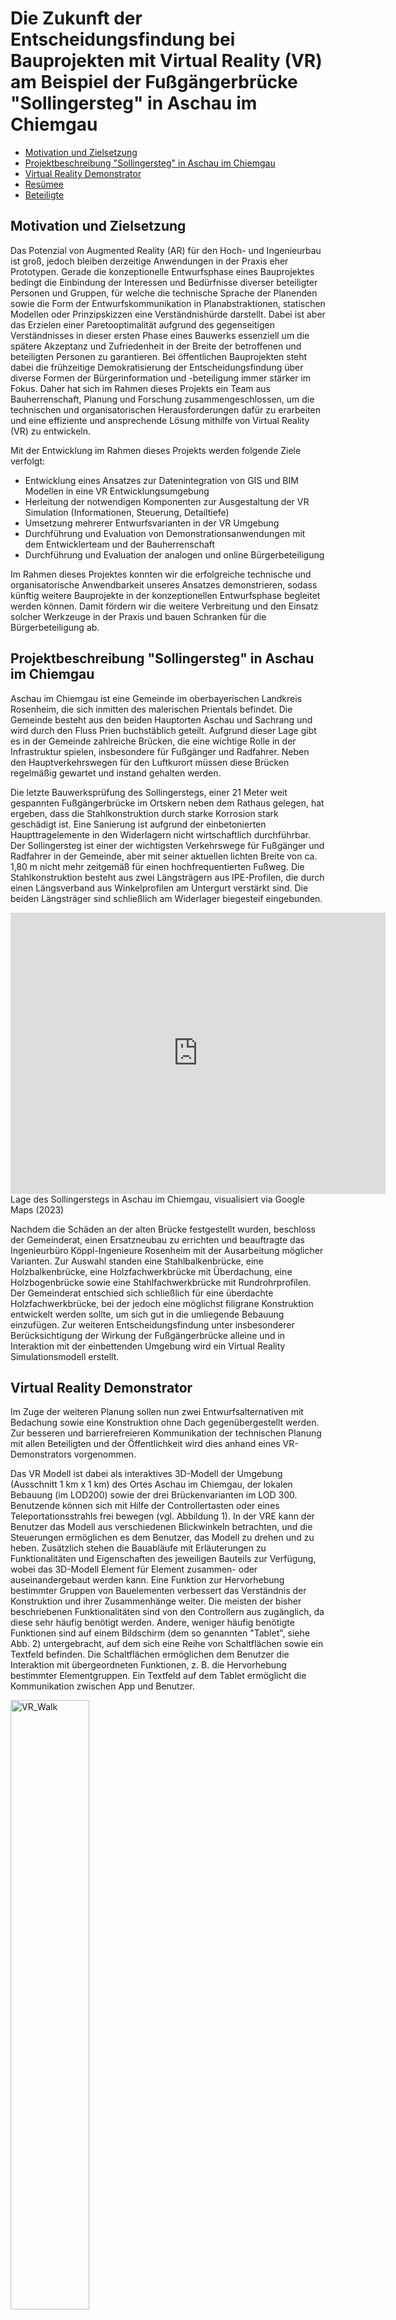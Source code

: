 <!--https://mkrausai.github.io/research/01_SciML/01_BH_PedestrianBridge_XAI/-->
<script src='https://cdnjs.cloudflare.com/ajax/libs/mathjax/2.7.4/MathJax.js?config=default'></script>


# Die Zukunft der Entscheidungsfindung bei Bauprojekten mit Virtual Reality (VR) am Beispiel der Fußgängerbrücke "Sollingersteg" in Aschau im Chiemgau

<!-- A repository of structural information on the design of pedestrian bridges
============================== -->

*   [Motivation und Zielsetzung](#description)
*   [Projektbeschreibung "Sollingersteg" in Aschau im Chiemgau](#content)
*   [Virtual Reality Demonstrator](#VRDemonstrator)
*   [Resümee](#conclusions)
*   [Beteiligte](#contributors)

<!-- -->
<!-- *   [Citation](#citation)-->

## <a name="description"></a>Motivation und Zielsetzung

Das Potenzial von Augmented Reality (AR) für den Hoch- und Ingenieurbau ist groß, jedoch bleiben derzeitige Anwendungen in der Praxis eher Prototypen. Gerade die konzeptionelle Entwurfsphase eines Bauprojektes bedingt die Einbindung der Interessen und Bedürfnisse diverser beteiligter Personen und Gruppen, für welche die technische Sprache der Planenden sowie die Form der Entwurfskommunikation in Planabstraktionen, statischen Modellen oder Prinzipskizzen eine Verständnishürde darstellt. Dabei ist aber das Erzielen einer Paretooptimalität aufgrund des gegenseitigen Verständnisses in dieser ersten Phase eines Bauwerks essenziell um die spätere Akzeptanz und Zufriedenheit in der Breite der betroffenen und beteiligten Personen zu garantieren. Bei öffentlichen Bauprojekten steht dabei die frühzeitige Demokratisierung der Entscheidungsfindung über diverse Formen der Bürgerinformation und -beteiligung immer stärker im Fokus. Daher hat sich im Rahmen dieses Projekts ein Team aus Bauherrenschaft, Planung und Forschung zusammengeschlossen, um die technischen und organisatorischen Herausforderungen dafür zu erarbeiten und eine effiziente und ansprechende Lösung mithilfe von Virtual Reality (VR) zu entwickeln.

Mit der Entwicklung im Rahmen dieses Projekts werden folgende Ziele verfolgt: 
* Entwicklung eines Ansatzes zur Datenintegration von GIS und BIM Modellen in eine VR Entwicklungsumgebung
* Herleitung der notwendigen Komponenten zur Ausgestaltung der VR Simulation (Informationen, Steuerung, Detailtiefe) 
* Umsetzung mehrerer Entwurfsvarianten in der VR Umgebung
* Durchführung und Evaluation von Demonstrationsanwendungen mit dem Entwicklerteam und der Bauherrenschaft
* Durchführung und Evaluation der analogen und online Bürgerbeteiligung

Im Rahmen dieses Projektes konnten wir die erfolgreiche technische und organisatorische Anwendbarkeit unseres Ansatzes demonstrieren, sodass künftig weitere Bauprojekte in der konzeptionellen Entwurfsphase begleitet werden können. Damit fördern wir die weitere Verbreitung und den Einsatz solcher Werkzeuge in der Praxis und bauen Schranken für die Bürgerbeteiligung ab.


## <a name="content"></a> Projektbeschreibung "Sollingersteg" in Aschau im Chiemgau
Aschau im Chiemgau ist eine Gemeinde im oberbayerischen Landkreis Rosenheim, die sich inmitten des malerischen Prientals befindet. Die Gemeinde besteht aus den beiden Hauptorten Aschau und Sachrang und wird durch den Fluss Prien buchstäblich geteilt. Aufgrund dieser Lage gibt es in der Gemeinde zahlreiche Brücken, die eine wichtige Rolle in der Infrastruktur spielen, insbesondere für Fußgänger und Radfahrer. Neben den Hauptverkehrswegen für den Luftkurort müssen diese Brücken regelmäßig gewartet und instand gehalten werden.

Die letzte Bauwerksprüfung des Sollingerstegs, einer 21 Meter weit gespannten Fußgängerbrücke im Ortskern neben dem Rathaus gelegen, hat ergeben, dass die Stahlkonstruktion durch starke Korrosion stark geschädigt ist. Eine Sanierung ist aufgrund der einbetonierten Haupttragelemente in den Widerlagern nicht wirtschaftlich durchführbar. Der Sollingersteg ist einer der wichtigsten Verkehrswege für Fußgänger und Radfahrer in der Gemeinde, aber mit seiner aktuellen lichten Breite von ca. 1,80 m nicht mehr zeitgemäß für einen hochfrequentierten Fußweg. Die Stahlkonstruktion besteht aus zwei Längsträgern aus IPE-Profilen, die durch einen Längsverband aus Winkelprofilen am Untergurt verstärkt sind. Die beiden Längsträger sind schließlich am Widerlager biegesteif eingebunden.

<iframe src="https://www.google.com/maps/embed?pb=!1m14!1m12!1m3!1d167.5928082780064!2d12.323317008203363!3d47.77204415067!2m3!1f0!2f0!3f0!3m2!1i1024!2i768!4f13.1!5e0!3m2!1sen!2sde!4v1678528976927!5m2!1sen!2sde" width="600" height="450" style="border:0;" allowfullscreen="" loading="lazy" referrerpolicy="no-referrer-when-downgrade"></iframe>
 <br />
Lage des Sollingerstegs in Aschau im Chiemgau, visualisiert via Google Maps (2023)<br />

Nachdem die Schäden an der alten Brücke festgestellt wurden, beschloss der Gemeinderat, einen Ersatzneubau zu errichten und beauftragte das Ingenieurbüro Köppl-Ingenieure Rosenheim mit der Ausarbeitung möglicher Varianten. Zur Auswahl standen eine Stahlbalkenbrücke, eine Holzbalkenbrücke, eine Holzfachwerkbrücke mit Überdachung, eine Holzbogenbrücke sowie eine Stahlfachwerkbrücke mit Rundrohrprofilen. Der Gemeinderat entschied sich schließlich für eine überdachte Holzfachwerkbrücke, bei der jedoch eine möglichst filigrane Konstruktion entwickelt werden sollte, um sich gut in die umliegende Bebauung einzufügen. Zur weiteren Entscheidungsfindung unter insbesonderer Berücksichtigung der Wirkung der Fußgängerbrücke alleine und in Interaktion mit der einbettenden Umgebung wird ein Virtual Reality Simulationsmodell erstellt.


## <a name="sec:VRDemonstrator"></a> Virtual Reality Demonstrator
Im Zuge der weiteren Planung sollen nun zwei Entwurfsalternativen mit Bedachung sowie eine Konstruktion ohne Dach gegenübergestellt werden. Zur besseren und barrierefreieren Kommunikation der technischen Planung mit allen Beteiligten und der Öffentlichkeit wird dies anhand eines VR-Demonstrators vorgenommen.

Das VR Modell ist dabei als interaktives 3D-Modell der Umgebung (Ausschnitt 1 km x 1 km) des Ortes Aschau im Chiemgau, der lokalen Bebauung (im LOD200) sowie der drei Brückenvarianten im LOD 300. Benutzende können sich mit Hilfe der Controllertasten oder eines Teleportationsstrahls frei bewegen (vgl. Abbildung 1). In der VRE kann der Benutzer das Modell aus verschiedenen Blickwinkeln betrachten, und die Steuerungen ermöglichen es dem Benutzer, das Modell zu drehen und zu heben. Zusätzlich stehen die Bauabläufe mit Erläuterungen zu Funktionalitäten und Eigenschaften des jeweiligen Bauteils zur Verfügung, wobei das 3D-Modell Element für Element zusammen- oder auseinandergebaut werden kann. Eine Funktion zur Hervorhebung bestimmter Gruppen von Bauelementen verbessert das Verständnis der Konstruktion und ihrer Zusammenhänge weiter. Die meisten der bisher beschriebenen Funktionalitäten sind von den Controllern aus zugänglich, da diese sehr häufig benötigt werden. Andere, weniger häufig benötigte Funktionen sind auf einem Bildschirm (dem so genannten "Tablet", siehe Abb. 2) untergebracht, auf dem sich eine Reihe von Schaltflächen sowie ein Textfeld befinden. Die Schaltflächen ermöglichen dem Benutzer die Interaktion mit übergeordneten Funktionen, z. B. die Hervorhebung bestimmter Elementgruppen. Ein Textfeld auf dem Tablet ermöglicht die Kommunikation zwischen App und Benutzer.

<img class="centered-image" src="https://mkrausai.github.io/research/01_SciML/02_SollingerstegAschau_VR/figs/Snapshot.PNG" width="50%" alt="VR_Walk" /><br />
[![Abbildung 1: VR Rundgang über die Brückenvarianten beim "Sollingersteg Aschau im Chiemgau"]()](https://www.youtube.com/watch?v=qbr8kGF8zXU&t=1s "VR Rundgang über die Brückenvarianten beim "Sollingersteg Aschau im Chiemgau"")

Die Benutzererfahrung in der VR folgt den Schritten (i) Tutorial, (ii) Lernphase und (iii) Prüfung durch einen Quizmodus. Da wir davon ausgehen, dass viele Diskussionsteilnehmer mit VR nicht vertraut sind, wird ein einführendes Tutorial angeboten, das die wichtigsten Funktionen der VRE erklärt. Die Lernphase ist schülerzentriert, wobei die beschriebenen Funktionalitäten genutzt werden können, um die Konstruktionsdetails kennenzulernen und zu erkunden. Um die Lernerfahrung interaktiv zu gestalten, führen wir den Quiz-Modus ein, bei dem den Benutzern Multiple-Choice-Fragen oder schriftliche Antworten zur Konstruktion gestellt werden. 

<div style="text-align:center;">
  <iframe width="896" height="504" src="https://www.youtube.com/embed/qbr8kGF8zXU" title="VR Walk Aschau" frameborder="0" allow="accelerometer; autoplay; clipboard-write; encrypted-media; gyroscope; picture-in-picture" allowfullscreen></iframe>
  <p>Abbildung 1: VR Rundgang über die Brückenvarianten beim "Sollingersteg Aschau im Chiemgau"</p>
</div>



Die Umsetzung im Rahmen dieses Projektes erfolgte mit Unity auf einer Oculus Quest 2. 



Für eine realistische Darstellung der drei Varianten und um alle Unklarheiten im Hinblick auf die umliegende Bebauung zu klären, wurde das Gelände maßstabsgetreu als GIS Modell in Unity 

mithilfe eines Laserscans aufgenommen und die Brückenvarianten wurden dort implementiert.   

Für die Pistensanierung 10-28 am Flughafen Zürich erstellten wir ein BIM-Modell, welches nicht nur Pläne und Bauteillisten generiert, sondern auch Einblick in den zukünftigen Flughafenbetrieb bietet und so eine effiziente Bewirtschaftung der Anlagen für die Zukunft garantiert. Weiter wurden für den Bauherrn verschiedene dynamische Virtual Reality-Simulationen der Ausfallszenarien von Befeuerungselementen bei Start- und Landesituationen mit der Software Unity erstellt, um die Sichtbarkeit der Piste aus dem Cockpit in Notfällen wie beispielsweise starkem Nebel überprüfen zu können.





<img class="centered-image" src="https://mkrausai.github.io/research/01_SciML/02_SollingerstegAschau_VR/figs/Snapshot.PNG" width="50%" alt="VR_Walk" /><br />
[![Abbildung 2: VR Rundgang über die Brückenvarianten beim "Sollingersteg Aschau im Chiemgau"]()](https://www.youtube.com/watch?v=qbr8kGF8zXU&t=1s "VR Rundgang über die Brückenvarianten beim "Sollingersteg Aschau im Chiemgau"")




## <a name="sec:conclusions"></a> Resümee

In einer weiteren Gemeinderatssitzung wurden verschiedene Varianten der Fachwerkbrücke vorgestellt und diskutiert, darunter eine reine Holzvariante und eine Variante mit Stahlrundstäben als Zugglieder. Schließlich wurde die Holz- und Stahlfachwerkbrücke als Kompromiss zwischen Nachhaltigkeit und filigraner Bauweise ausgewählt, da sie im Gegensatz zur reinen Holzvariante weniger massiv ist.



Für eine objektive Darstellung der drei Varianten und um alle Unklarheiten im Hinblick auf die umliegende Bebauung zu klären, wurde das Gelände mithi



# Beteiligte, Projektleitung und Kontakt 

Diese Arbeit wurde von der Gemeinde Aschau im Chiemgau beauftragt und von den im Folgenden benannten Personen bearbeitet und umgesetzt.

## <a name="sec:contributors"></a> Beteiligte

<div style="display:flex">
  <div style="flex:1; margin-right:10px">
    <img src="https://mkrausai.github.io/img/persons/Michael6_3.jpg" alt="Michael" style="width:100%">
    <div style="text-align:center"> Dr. Michael A. Kraus, M.Sc.(hons) <br />
Oberassistent and Co-Leitung des Immersive Design Lab von Design++ an der ETH Zürich <br /></div>
  </div>
  <div style="flex:1; margin-right:10px">
    <img src="https://mkrausai.github.io/research/01_SciML/02_SollingerstegAschau_VR/figs/koeppl_portrait.jpg" alt="Bild 2" style="width:100%">
    <div style="text-align:center">M.Eng. Johannes Köppl<br />
Prokurist und Gesellschafter der Köppl-Ingenieure GmbH Rosenheim <br /></div>
  </div>
  <div style="flex:1; margin-right:10px">
    <img src="https://mkrausai.github.io/research/01_SciML/02_SollingerstegAschau_VR/figs/max.jpg" alt="Max" style="width:100%">
    <div style="text-align:center">M.Sc. Maximilian Rietschel <br /> Gründer und Inhaber "Romantic Technologies" Zürich</div>
  </div>
  <div style="flex:1">
    <img src="https://mkrausai.github.io/research/01_SciML/02_SollingerstegAschau_VR/figs/Eder_portrait.png" alt="Fritz" style="width:95%">
    <div style="text-align:center"> M.Eng. Friedrich Eder <br /> OTH Regensburg </div>
  </div>
</div>


## <a name="sec:Contact"></a> Projektleitung und Kontakt 

<h1>Bauherrenschaft</h1>
<p>Erster Bürgermeister Simon Frank</p>
<p>Gemeinde Aschau im Chiemgau</p>
<p>Webseite: <a href="https://www.gemeinde-aschau.de/">https://www.gemeinde-aschau.de/</a></p>

<h2>Entwurf und Tragwerksplanung</h2>
<p>M.Eng. Johannes Köppl</p>
<p>Köppl-Ingenieure GmbH Rosenheim</p>
<p>Email: kraus@ibk.baug.ethz.ch</p>
<p>Webseite: <a href="https://www.koeppl-ingenieure.de/">https://www.koeppl-ingenieure.de/</a></p>

<h2>Virtual Reality</h2>
<p>Dr. Michael A. Kraus, M.Sc.(hons)</p>
<p>Institut für Baustatik und Konstruktion (IBK)</p>
<p>ETH Zürich</p>
<p>Email: kraus@ibk.baug.ethz.ch</p>
<p>Webseite: <a href="https://kaufmann.ibk.ethz.ch/de/personen/mitarbeitende/dr-michael-anton-kraus.html">https://kaufmann.ibk.ethz.ch/de/personen/mitarbeitende/dr-michael-anton-kraus.html</a></p>



------------
Shield: [![CC BY 4.0][cc-by-shield]][cc-by]

This work is licensed under a
[Creative Commons Attribution 4.0 International License][cc-by].

[![CC BY 4.0][cc-by-image]][cc-by]

[cc-by]: http://creativecommons.org/licenses/by/4.0/
[cc-by-image]: https://i.creativecommons.org/l/by/4.0/88x31.png
[cc-by-shield]: https://img.shields.io/badge/License-CC%20BY%204.0-lightgrey.svg

